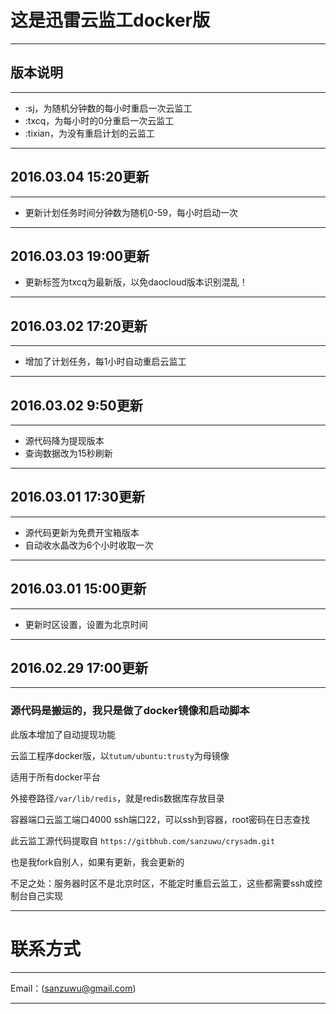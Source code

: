 # 这是迅雷云监工docker版
***  
## 版本说明
***  
- :sj，为随机分钟数的每小时重启一次云监工  
- :txcq，为每小时的0分重启一次云监工  
- :tixian，为没有重启计划的云监工  
***

## 2016.03.04 15:20更新

***  

- 更新计划任务时间分钟数为随机0-59，每小时启动一次

***  

## 2016.03.03 19:00更新  
- 更新标签为txcq为最新版，以免daocloud版本识别混乱！	
***  
## 2016.03.02 17:20更新  
***  
- 增加了计划任务，每1小时自动重启云监工  
***  
## 2016.03.02 9:50更新  
***  
- 源代码降为提现版本  
- 查询数据改为15秒刷新  
***  
## 2016.03.01 17:30更新  
***  
- 源代码更新为免费开宝箱版本  
- 自动收水晶改为6个小时收取一次  
***  
## 2016.03.01 15:00更新  
*********   
- 更新时区设置，设置为北京时间  
***  
## 2016.02.29 17:00更新  
***  

### 源代码是搬运的，我只是做了docker镜像和启动脚本    

此版本增加了自动提现功能  

云监工程序docker版，以`tutum/ubuntu:trusty`为母镜像  

适用于所有docker平台  

外接卷路径`/var/lib/redis`，就是redis数据库存放目录  

容器端口云监工端口4000 ssh端口22，可以ssh到容器，root密码在日志查找  

此云监工源代码提取自 `https://gitbhub.com/sanzuwu/crysadm.git`  

也是我fork自别人，如果有更新，我会更新的  

不足之处：服务器时区不是北京时区，不能定时重启云监工，这些都需要ssh或控制台自己实现  
***
# 联系方式
***
Email：(sanzuwu@gmail.com)
***

